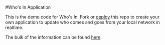 #Who's In Application

This is the demo code for Who's In. Fork or [deploy](https://heroku.com/deploy?template=https://github.com/pusher/pusher-whos-in) this repo to create your own application to update who comes and goes from your local network in realtime.

The bulk of the information can be found [here](https://github.com/pusher/pusher-whos-in-gem).
